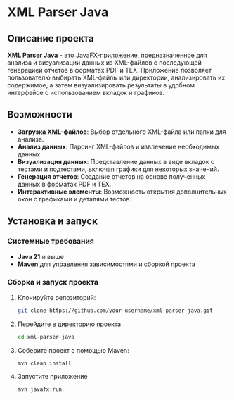 # XML Parser Java

## Описание проекта

**XML Parser Java** - это JavaFX-приложение, предназначенное для анализа и визуализации данных из XML-файлов с последующей генерацией отчетов в форматах PDF и TEX. Приложение позволяет пользователю выбирать XML-файлы или директории, анализировать их содержимое, а затем визуализировать результаты в удобном интерфейсе с использованием вкладок и графиков.

## Возможности

- **Загрузка XML-файлов**: Выбор отдельного XML-файла или папки для анализа.
- **Анализ данных**: Парсинг XML-файлов и извлечение необходимых данных.
- **Визуализация данных**: Представление данных в виде вкладок с тестами и подтестами, включая графики для некоторых значений.
- **Генерация отчетов**: Создание отчетов на основе полученных данных в форматах PDF и TEX.
- **Интерактивные элементы**: Возможность открытия дополнительных окон с графиками и деталями тестов.

## Установка и запуск

### Системные требования

- **Java 21** и выше
- **Maven** для управления зависимостями и сборкой проекта

### Сборка и запуск проекта

1. Клонируйте репозиторий:
   ```bash
   git clone https://github.com/your-username/xml-parser-java.git
2. Перейдите в директорию проекта
    ```bash
    cd xml-parser-java
3. Соберите проект с помощью Maven:
    ```bash
   mvn clean install
4. Запустите приложение
    ```bash
    mvn javafx:run